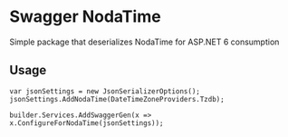 # Swagger NodaTime
Simple package that deserializes NodaTime for ASP.NET 6 consumption


## Usage

```
var jsonSettings = new JsonSerializerOptions();
jsonSettings.AddNodaTime(DateTimeZoneProviders.Tzdb);

builder.Services.AddSwaggerGen(x => x.ConfigureForNodaTime(jsonSettings));

```
